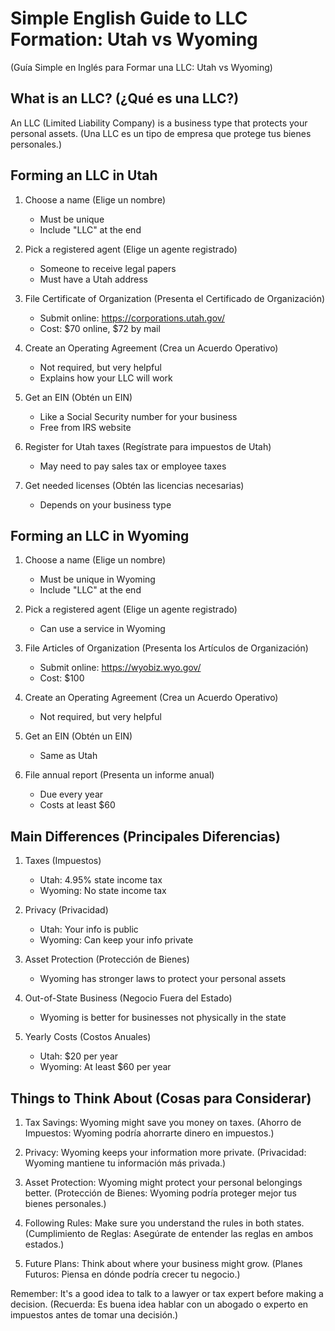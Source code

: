 # Simple English Guide to LLC Formation: Utah vs Wyoming
(Guía Simple en Inglés para Formar una LLC: Utah vs Wyoming)

## What is an LLC? (¿Qué es una LLC?)
An LLC (Limited Liability Company) is a business type that protects your personal assets.
(Una LLC es un tipo de empresa que protege tus bienes personales.)

## Forming an LLC in Utah

1. Choose a name (Elige un nombre)
   - Must be unique
   - Include "LLC" at the end

2. Pick a registered agent (Elige un agente registrado)
   - Someone to receive legal papers
   - Must have a Utah address

3. File Certificate of Organization (Presenta el Certificado de Organización)
   - Submit online: https://corporations.utah.gov/
   - Cost: $70 online, $72 by mail

4. Create an Operating Agreement (Crea un Acuerdo Operativo)
   - Not required, but very helpful
   - Explains how your LLC will work

5. Get an EIN (Obtén un EIN)
   - Like a Social Security number for your business
   - Free from IRS website

6. Register for Utah taxes (Regístrate para impuestos de Utah)
   - May need to pay sales tax or employee taxes

7. Get needed licenses (Obtén las licencias necesarias)
   - Depends on your business type

## Forming an LLC in Wyoming

1. Choose a name (Elige un nombre)
   - Must be unique in Wyoming
   - Include "LLC" at the end

2. Pick a registered agent (Elige un agente registrado)
   - Can use a service in Wyoming

3. File Articles of Organization (Presenta los Artículos de Organización)
   - Submit online: https://wyobiz.wyo.gov/
   - Cost: $100

4. Create an Operating Agreement (Crea un Acuerdo Operativo)
   - Not required, but very helpful

5. Get an EIN (Obtén un EIN)
   - Same as Utah

6. File annual report (Presenta un informe anual)
   - Due every year
   - Costs at least $60

## Main Differences (Principales Diferencias)

1. Taxes (Impuestos)
   - Utah: 4.95% state income tax
   - Wyoming: No state income tax

2. Privacy (Privacidad)
   - Utah: Your info is public
   - Wyoming: Can keep your info private

3. Asset Protection (Protección de Bienes)
   - Wyoming has stronger laws to protect your personal assets

4. Out-of-State Business (Negocio Fuera del Estado)
   - Wyoming is better for businesses not physically in the state

5. Yearly Costs (Costos Anuales)
   - Utah: $20 per year
   - Wyoming: At least $60 per year

## Things to Think About (Cosas para Considerar)

1. Tax Savings: Wyoming might save you money on taxes.
   (Ahorro de Impuestos: Wyoming podría ahorrarte dinero en impuestos.)

2. Privacy: Wyoming keeps your information more private.
   (Privacidad: Wyoming mantiene tu información más privada.)

3. Asset Protection: Wyoming might protect your personal belongings better.
   (Protección de Bienes: Wyoming podría proteger mejor tus bienes personales.)

4. Following Rules: Make sure you understand the rules in both states.
   (Cumplimiento de Reglas: Asegúrate de entender las reglas en ambos estados.)

5. Future Plans: Think about where your business might grow.
   (Planes Futuros: Piensa en dónde podría crecer tu negocio.)

Remember: It's a good idea to talk to a lawyer or tax expert before making a decision.
(Recuerda: Es buena idea hablar con un abogado o experto en impuestos antes de tomar una decisión.)

